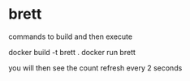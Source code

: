 # brett

commands to build and then execute

docker build -t brett .
docker run brett

you will then see the count refresh every 2 seconds
